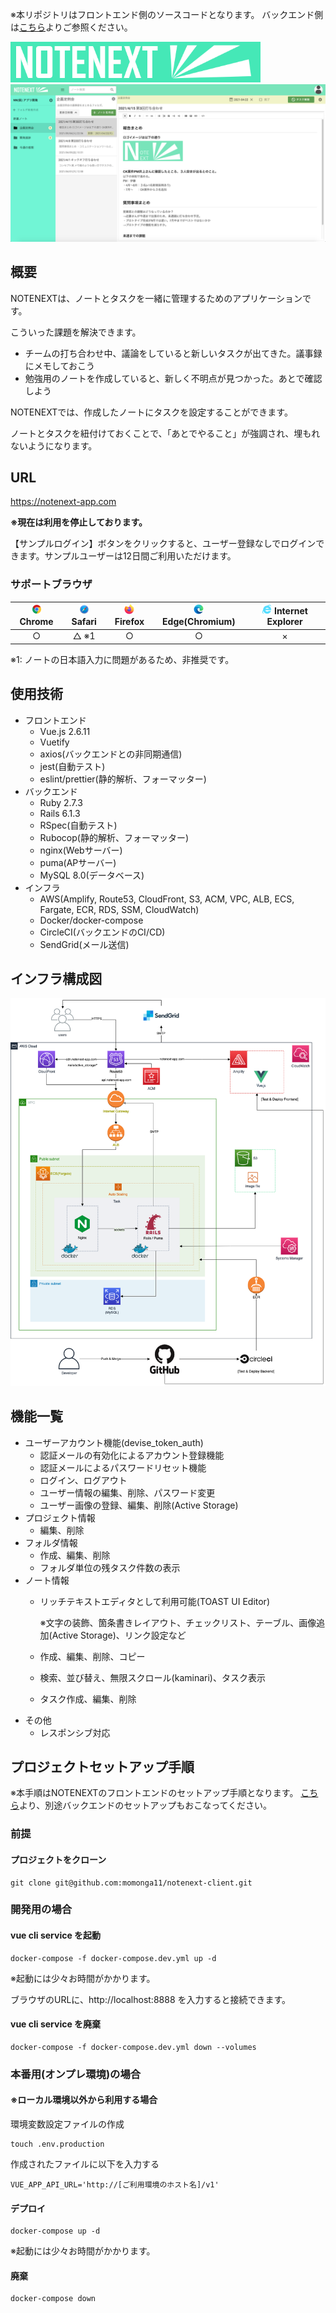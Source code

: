 ※本リポジトリはフロントエンド側のソースコードとなります。
 バックエンド側は[こちら](https://github.com/momonga11/notenext-server "github notenext-server")よりご参照ください。

<img src="https://github.com/momonga11/notenext-docs/blob/84b76f05ec137773b3269d14ccf6bb3fd30216a0/images/logo.png" alt="notenext_logo" width="400px">

<img src="https://github.com/momonga11/notenext-docs/blob/84b76f05ec137773b3269d14ccf6bb3fd30216a0/images/notenext_image.png" alt="notenext_image">

## 概要

NOTENEXTは、ノートとタスクを一緒に管理するためのアプリケーションです。

こういった課題を解決できます。

- チームの打ち合わせ中、議論をしていると新しいタスクが出てきた。議事録にメモしておこう
- 勉強用のノートを作成していると、新しく不明点が見つかった。あとで確認しよう

NOTENEXTでは、作成したノートにタスクを設定することができます。

ノートとタスクを紐付けておくことで、「あとでやること」が強調され、埋もれないようになります。

## URL

https://notenext-app.com

**※現在は利用を停止しております。**

【サンプルログイン】ボタンをクリックすると、ユーザー登録なしでログインできます。サンプルユーザーは12日間ご利用いただけます。

### サポートブラウザ

| <img src="https://github.com/momonga11/notenext-docs/blob/84b76f05ec137773b3269d14ccf6bb3fd30216a0/images/googlechrome_103832.png" alt="Chrome" width="16px" height="16px" /> Chrome | <img src="https://github.com/momonga11/notenext-docs/blob/84b76f05ec137773b3269d14ccf6bb3fd30216a0/images/safari_icon-icons.com_75763.png" alt="Safari" width="16px" height="16px" /> Safari | <img src="https://github.com/momonga11/notenext-docs/blob/84b76f05ec137773b3269d14ccf6bb3fd30216a0/images/firefox_browser_logo_icon_152991.png" alt="Firefox" width="16px" height="16px" /> Firefox | <img src="https://github.com/momonga11/notenext-docs/blob/84b76f05ec137773b3269d14ccf6bb3fd30216a0/images/edge_browser_logo_icon_152998.png" alt="Edge" width="16px" height="16px" /> Edge(Chromium) | <img src="https://github.com/momonga11/notenext-docs/blob/84b76f05ec137773b3269d14ccf6bb3fd30216a0/images/wineinternetexplorer_103979.png" alt="IE" width="16px" height="16px" /> Internet Explorer |
|:------:|:------:|:-------:|:----------:|:----------------:|
|○       |△ ※1    |○        |○           |×                 |

※1: ノートの日本語入力に問題があるため、非推奨です。

## 使用技術

- フロントエンド
  - Vue.js 2.6.11
  - Vuetify
  - axios(バックエンドとの非同期通信)
  - jest(自動テスト)
  - eslint/prettier(静的解析、フォーマッター)
- バックエンド
  - Ruby 2.7.3
  - Rails 6.1.3
  - RSpec(自動テスト)
  - Rubocop(静的解析、フォーマッター)
  - nginx(Webサーバー)
  - puma(APサーバー)
  - MySQL 8.0(データベース)
- インフラ
  - AWS(Amplify, Route53, CloudFront, S3, ACM, VPC, ALB, ECS, Fargate, ECR, RDS, SSM, CloudWatch)
  - Docker/docker-compose
  - CircleCI(バックエンドのCI/CD)
  - SendGrid(メール送信)

## インフラ構成図

<img src="https://github.com/momonga11/notenext-docs/blob/438b1dfd53643e5b1696e05ee0353a9c90211ffd/%E3%82%A4%E3%83%B3%E3%83%95%E3%83%A9/%E6%A7%8B%E6%88%90%E5%9B%B3.png" alt="infra_image"/>

## 機能一覧

- ユーザーアカウント機能(devise_token_auth)
  - 認証メールの有効化によるアカウント登録機能
  - 認証メールによるパスワードリセット機能
  - ログイン、ログアウト
  - ユーザー情報の編集、削除、パスワード変更
  - ユーザー画像の登録、編集、削除(Active Storage)
- プロジェクト情報
  - 編集、削除
- フォルダ情報
  - 作成、編集、削除
  - フォルダ単位の残タスク件数の表示
- ノート情報
  - リッチテキストエディタとして利用可能(TOAST UI Editor)

    ※文字の装飾、箇条書きレイアウト、チェックリスト、テーブル、画像追加(Active Storage)、リンク設定など
  - 作成、編集、削除、コピー
  - 検索、並び替え、無限スクロール(kaminari)、タスク表示
  - タスク作成、編集、削除
- その他
  - レスポンシブ対応

## プロジェクトセットアップ手順

※本手順はNOTENEXTのフロントエンドのセットアップ手順となります。
[こちら](https://github.com/momonga11/notenext-server "github notenext-server")より、別途バックエンドのセットアップもおこなってください。

### 前提

#### プロジェクトをクローン

```
git clone git@github.com:momonga11/notenext-client.git
```

### 開発用の場合

#### vue cli service を起動

```
docker-compose -f docker-compose.dev.yml up -d
```

※起動には少々お時間がかかります。

ブラウザのURLに、http://localhost:8888 を入力すると接続できます。

#### vue cli service を廃棄

```
docker-compose -f docker-compose.dev.yml down --volumes
```

### 本番用(オンプレ環境)の場合

#### ※ローカル環境以外から利用する場合

環境変数設定ファイルの作成

```
touch .env.production
```

作成されたファイルに以下を入力する

```
VUE_APP_API_URL='http://[ご利用環境のホスト名]/v1'
```

#### デプロイ

```
docker-compose up -d
```

※起動には少々お時間がかかります。

####  廃棄

```
docker-compose down
```
